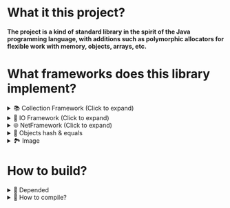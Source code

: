 # What it this project?
**The project is a kind of standard library in the spirit of the Java programming language, with additions such as polymorphic allocators for flexible work with memory, objects, arrays, etc.**

# What frameworks does this library implement?

<details>
<summary> 📚 Collection Framework (Click to expand) </summary>

**using namespace jstd;**
- `array`
- `array_list` (Array base list)
- `linked_list` (Doubly linked list)
- `hash_map`
- `hash_set`
</details>


<details>
<summary> 💾 IO Framework (Click to expand) </summary>

**using namespace jstd;**

<details>
<summary> Input stream </summary>
     
- `istream` (base class for input stream)
- `ifstream` (input file stream)
- `idstream` (input data stream)
- `ibstream` (input buffered stream)
- `iastream` (input array stream)
- `inflstream` (inflater stream)

</details>
    
<details>
<summary> Output stream </summary>
     
- `ostream` (base class for output stream)
- `ofstream` (output file stream)
- `odstream` (output data stream)
- `obstream` (output buffered stream)
- `oastream` (output array stream)
- `deflstream` (deflater stream)

</details>

- `file` (To represent paths, files, and directories)
- `properties` (For storing properties)
- `bytebuffer` (For working with raw bytes. Reading and writing primitive types)

</details>

<details>
<summary> 🌐 NetFramework (Click to expand) </summary>

**using namespace jstd;**

 _For sockets to work, the network subsystem must be initialized. To initialize the functions, you need to call the "init_init()" function from the "include/cpp/lang/net/inet.hpp" header file. Also, to disable the network subsystem, call the close_inet() function"_

- `socket` (To work with a TCP connection) 
- `inetaddr` (For represent inet address IPv4 & IPv6) 
- `socket_option` (To configure TCP connection options)

</details>

<details>
<summary> 🎲 Objects hash & equals </summary>

**using namespace jstd;**

In file **#include <cpp/lang/utils/hash.hpp>**

Specializations of these structures are used to define an implicit pattern in places where comparison and hash code functors are used.

- `struct hash_for` (A functor object for defining a standard hash code)
- `struct equal_to` (A functor object for defining a standard comparison)

In file **#include <cpp/lang/utils/comparator.hpp>**
- `struct compare_to` (A functor object for defining a starndard compare)

</details>


<details>
<summary> 🏞 Image </summary>

**using namespace jstd;**

- `image` (A class for representing an image (RGBA, RGB, GRAY))
- `image_packer` (To generate texture atlases)
- `#include <cpp/lang/utils/images/imageio.hpp>` (For load/write images)

</details>

# How to build?

<details> 
<summary>📌 Depended</summary>

#### Needed depended
##### Total: <a href="https://github.com/madler/zlib.git"> `zlib` </a>
##### Windows: `WinSock2`

#### Optional depended
The entire project was originally based on `-std=c++11`, but eventually it was decided to add support for `-std=c++23` to use stack traces in exceptions. So, if you are using c++23 and the GCC compiler, then you need to linkage `stdc++exp`. It was not tested on other compilers.

</details>


<details>
<summary> 🔧 How to compile? </summary>

_Yes, compiling this library manually is a dark ritual. Good luck._ :D


<details>
<summary> Windows </summary>

##### C++11
`g++ -g -std=c++11 -O2 -shared -o libjcpp.dll -I"include" ./src/*.cpp -L./depended/zlib/bin/win/ -lws2_32 -lzlib`

##### C++23
`g++ -g -std=c++23 -O2 -shared -o libjcpp.dll -I"include" ./src/*.cpp -L./depended/zlib/bin/win/ -lws2_32 -lzlib -lstdc++exp`

</details>



<details>
<summary> Linux </summary>

##### C++11
`g++ -g -std=c++11 -O2 -shared -fPIC -o libjcpp.so -Wl,-rpath='$ORIGIN' -I"include" ./src/*.cpp -L./depended/zlib/bin/linux/ -lzlib`

##### C++23
`g++ -g -std=c++23 -O2 -shared -fPIC -o libjcpp.so -Wl,-rpath='$ORIGIN' -I"include" ./src/*.cpp -L./depended/zlib/bin/linux/ -lzlib -lstdc++exp`

</details>


